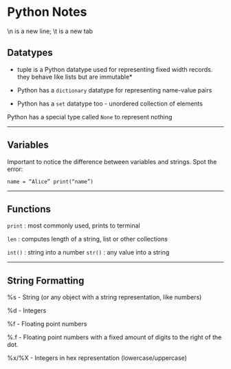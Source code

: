# Python Notes

\n is a new line; \t is a new tab

## Datatypes
- tuple is a Python datatype used for representing fixed width records. they behave like lists but are immutable*

- Python has a ```dictionary``` datatype for representing name-value pairs

- Python has a ```set``` datatype too - unordered collection of elements

Python has a special type called ```None``` to represent nothing

---

## Variables

Important to notice the difference between variables and strings. Spot the error:

```name = “Alice” print(“name”)```

---

## Functions

```print``` : most commonly used, prints to terminal

```len``` : computes length of a string, list or other collections

```int()``` : string into a number
```str()``` : any value into a string

---

## String Formatting

%s - String (or any object with a string representation, like numbers)

%d - Integers

%f - Floating point numbers

%.<number of digits>f - Floating point numbers with a fixed amount of digits to the right of the dot.

%x/%X - Integers in hex representation (lowercase/uppercase)
